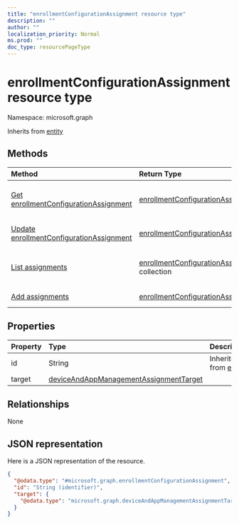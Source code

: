 ```yaml
---
title: "enrollmentConfigurationAssignment resource type"
description: ""
author: ""
localization_priority: Normal
ms.prod: ""
doc_type: resourcePageType
---
```


# enrollmentConfigurationAssignment resource type


Namespace: microsoft.graph




Inherits from [entity](../resources/entity.md)

## Methods
|Method|Return Type|Description|
|:---|:---|:---|
|[Get enrollmentConfigurationAssignment](../api/enrollmentconfigurationassignment-get.md)|[enrollmentConfigurationAssignment](../resources/enrollmentconfigurationassignment.md)|Read properties and relationships of the [enrollmentConfigurationAssignment](../resources/enrollmentconfigurationassignment.md) object.|
|[Update enrollmentConfigurationAssignment](../api/enrollmentconfigurationassignment-update.md)|[enrollmentConfigurationAssignment](../resources/enrollmentconfigurationassignment.md)|Update the properties of a [enrollmentConfigurationAssignment](../resources/enrollmentconfigurationassignment.md) object.|
|[List assignments](../api/deviceenrollmentconfiguration-list-assignments.md)|[enrollmentConfigurationAssignment](../resources/enrollmentconfigurationassignment.md) collection|Get the enrollmentConfigurationAssignments from the assignments navigation property.|
|[Add assignments](../api/deviceenrollmentconfiguration-post-assignments.md)|[enrollmentConfigurationAssignment](../resources/enrollmentconfigurationassignment.md)|Add assignments by posting to the assignments collection.|

## Properties
|Property|Type|Description|
|:---|:---|:---|
|id|String| Inherited from [entity](../resources/entity.md)|
|target|[deviceAndAppManagementAssignmentTarget](../resources/deviceandappmanagementassignmenttarget.md)||

## Relationships
None

## JSON representation
Here is a JSON representation of the resource.
<!-- {
  "blockType": "resource",
  "keyProperty": "id",
  "@odata.type": "microsoft.graph.enrollmentConfigurationAssignment",
  "baseType": "microsoft.graph.entity",
  "openType": false
}
-->
``` json
{
  "@odata.type": "#microsoft.graph.enrollmentConfigurationAssignment",
  "id": "String (identifier)",
  "target": {
    "@odata.type": "microsoft.graph.deviceAndAppManagementAssignmentTarget"
  }
}
```

